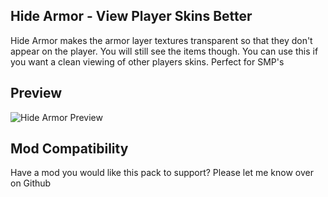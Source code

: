 ## Hide Armor - View Player Skins Better

Hide Armor makes the armor layer textures transparent so that they don't appear on the player. You will still see the items though. You can use this if you want a clean viewing of other players skins. Perfect for SMP's

## Preview
![Hide Armor Preview](https://i.imgur.com/FyDndWu.jpeg)

## Mod Compatibility
Have a mod you would like this pack to support? Please let me know over on Github
